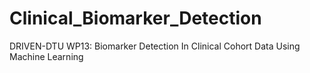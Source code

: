# Clinical_Biomarker_Detection
DRIVEN-DTU WP13: Biomarker Detection In Clinical Cohort Data Using Machine Learning
